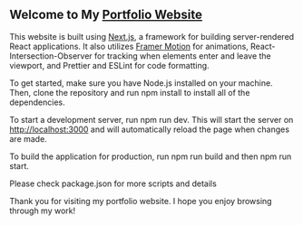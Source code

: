 ## Welcome to My [Portfolio Website](https://paulkhoza.netlify.app/)

This website is built using [Next.js](https://nextjs.org/), a framework for building server-rendered React applications. It also utilizes [Framer Motion](https://www.framer.com/motion/) for animations, React-Intersection-Observer for tracking when elements enter and leave the viewport, and Prettier and ESLint for code formatting.

To get started, make sure you have Node.js installed on your machine. Then, clone the repository and run npm install to install all of the dependencies.

To start a development server, run npm run dev. This will start the server on [http://localhost:3000](http://localhost:3000) and will automatically reload the page when changes are made.

To build the application for production, run npm run build and then npm run start.

Please check package.json for more scripts and details

Thank you for visiting my portfolio website. I hope you enjoy browsing through my work!
